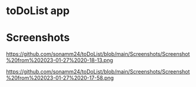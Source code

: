 # toDoList app

# Screenshots

https://github.com/sonamm24/toDoList/blob/main/Screenshots/Screenshot%20from%202023-01-27%2020-18-13.png



https://github.com/sonamm24/toDoList/blob/main/Screenshots/Screenshot%20from%202023-01-27%2020-17-58.png
